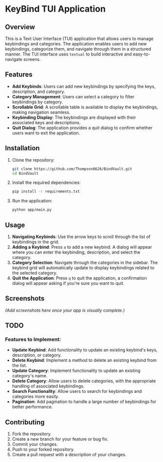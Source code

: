 # KeyBind TUI Application

## Overview

This is a Text User Interface (TUI) application that allows users to manage keybindings and categories. The application enables users to add new keybindings, categorize them, and navigate through them in a structured manner. The TUI interface uses `textual` to build interactive and easy-to-navigate screens.

## Features

- **Add Keybinds**: Users can add new keybindings by specifying the keys, description, and category.
- **Category Management**: Users can select a category to filter keybindings by category.
- **Scrollable Grid**: A scrollable table is available to display the keybindings, making navigation seamless.
- **Keybinding Display**: The keybindings are displayed with their associated keys and descriptions.
- **Quit Dialog**: The application provides a quit dialog to confirm whether users want to exit the application.

## Installation

1. Clone the repository:
    ```bash
    git clone https://github.com/Thompson6626/BindVault.git
    cd BindVault
    ```

2. Install the required dependencies:
    ```bash
    pip install -r requirements.txt
    ```

3. Run the application:
    ```bash
    python app/main.py
    ```

## Usage

1. **Navigating Keybinds**: Use the arrow keys to scroll through the list of keybindings in the grid.
2. **Adding a Keybind**: Press `a` to add a new keybind. A dialog will appear where you can enter the keybinding, description, and select the category.
3. **Category Selection**: Navigate through the categories in the sidebar. The keybind grid will automatically update to display keybindings related to the selected category.
4. **Quit the Application**: Press `q` to quit the application, a confirmation dialog will appear asking if you're sure you want to quit.

## Screenshots

_(Add screenshots here once your app is visually complete.)_

## TODO

### Features to Implement:

- **Update Keybind**: Add functionality to update an existing keybind's keys, description, or category.
- **Delete Keybind**: Implement a method to delete an existing keybind from the list.
- **Update Category**: Implement functionality to update an existing category's name.
- **Delete Category**: Allow users to delete categories, with the appropriate handling of associated keybindings.
- **Search Functionality**: Allow users to search for keybindings and categories more easily.
- **Pagination**: Add pagination to handle a large number of keybindings for better performance.

## Contributing

1. Fork the repository.
2. Create a new branch for your feature or bug fix.
3. Commit your changes.
4. Push to your forked repository.
5. Create a pull request with a description of your changes.